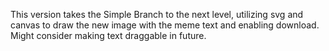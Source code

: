 This version takes the Simple Branch to the next level, utilizing svg and canvas to draw the new image with the meme text and enabling download.
Might consider making text draggable in future.